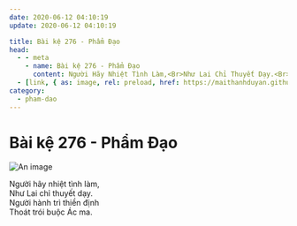 ```yaml
---
date: 2020-06-12 04:10:19
update: 2020-06-12 04:10:19

title: Bài kệ 276 - Phẩm Đạo
head:
  - - meta
    - name: Bài kệ 276 - Phẩm Đạo
      content: Người Hãy Nhiệt Tình Làm,<Br>Như Lai Chỉ Thuyết Dạy.<Br>Người Hành Trì Thiền Định<Br>Thoát Trói Buộc Ác Ma.<Br>
  - [link, { as: image, rel: preload, href: https://maithanhduyan.github.io/kinh-phap-cu/img/pham-dao/pham-dao-276.jpg }]
category:
  - pham-dao
---
```


# Bài kệ 276 - Phẩm Đạo

![An image](/img/pham-dao/pham-dao-276.jpg)

Người hãy nhiệt tình làm,<br>Như Lai chỉ thuyết dạy.<br>Người hành trì thiền định<br>Thoát trói buộc Ác ma.<br>
